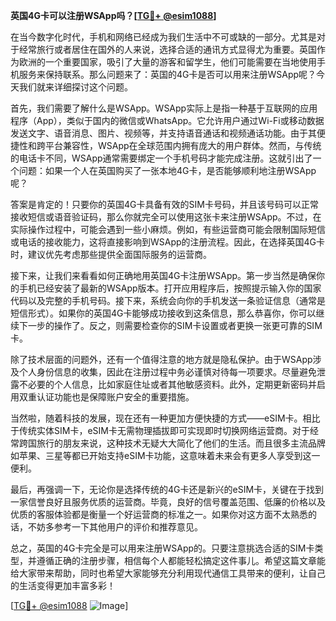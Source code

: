 **英国4G卡可以注册WSApp吗？[[TG💪+ @esim1088](https://t.me/s/esim1088)]**

在当今数字化时代，手机和网络已经成为我们生活中不可或缺的一部分。尤其是对于经常旅行或者居住在国外的人来说，选择合适的通讯方式显得尤为重要。英国作为欧洲的一个重要国家，吸引了大量的游客和留学生，他们可能需要在当地使用手机服务来保持联系。那么问题来了：英国的4G卡是否可以用来注册WSApp呢？今天我们就来详细探讨这个问题。

首先，我们需要了解什么是WSApp。WSApp实际上是指一种基于互联网的应用程序（App），类似于国内的微信或WhatsApp。它允许用户通过Wi-Fi或移动数据发送文字、语音消息、图片、视频等，并支持语音通话和视频通话功能。由于其便捷性和跨平台兼容性，WSApp在全球范围内拥有庞大的用户群体。然而，与传统的电话卡不同，WSApp通常需要绑定一个手机号码才能完成注册。这就引出了一个问题：如果一个人在英国购买了一张本地4G卡，是否能够顺利地注册WSApp呢？

答案是肯定的！只要你的英国4G卡具备有效的SIM卡号码，并且该号码可以正常接收短信或语音验证码，那么你就完全可以使用这张卡来注册WSApp。不过，在实际操作过程中，可能会遇到一些小麻烦。例如，有些运营商可能会限制国际短信或电话的接收能力，这将直接影响到WSApp的注册流程。因此，在选择英国4G卡时，建议优先考虑那些提供全面国际服务的运营商。

接下来，让我们来看看如何正确地用英国4G卡注册WSApp。第一步当然是确保你的手机已经安装了最新的WSApp版本。打开应用程序后，按照提示输入你的国家代码以及完整的手机号码。接下来，系统会向你的手机发送一条验证信息（通常是短信形式）。如果你的英国4G卡能够成功接收到这条信息，那么恭喜你，你可以继续下一步的操作了。反之，则需要检查你的SIM卡设置或者更换一张更可靠的SIM卡。

除了技术层面的问题外，还有一个值得注意的地方就是隐私保护。由于WSApp涉及个人身份信息的收集，因此在注册过程中务必谨慎对待每一项要求。尽量避免泄露不必要的个人信息，比如家庭住址或者其他敏感资料。此外，定期更新密码并启用双重认证功能也是保障账户安全的重要措施。

当然啦，随着科技的发展，现在还有一种更加方便快捷的方式——eSIM卡。相比于传统实体SIM卡，eSIM卡无需物理插拔即可实现即时切换网络运营商。对于经常跨国旅行的朋友来说，这种技术无疑大大简化了他们的生活。而且很多主流品牌如苹果、三星等都已开始支持eSIM卡功能，这意味着未来会有更多人享受到这一便利。

最后，再强调一下，无论你是选择传统的4G卡还是新兴的eSIM卡，关键在于找到一家信誉良好且服务优质的运营商。毕竟，良好的信号覆盖范围、低廉的价格以及优质的客服体验都是衡量一个好运营商的标准之一。如果你对这方面不太熟悉的话，不妨多参考一下其他用户的评价和推荐意见。

总之，英国的4G卡完全是可以用来注册WSApp的。只要注意挑选合适的SIM卡类型，并遵循正确的注册步骤，相信每个人都能轻松搞定这件事儿。希望这篇文章能给大家带来帮助，同时也希望大家能够充分利用现代通信工具带来的便利，让自己的生活变得更加丰富多彩！

[[TG💪+ @esim1088](https://t.me/s/esim1088) ![Image](https://i.postimg.cc/4NQfJmqS/Snipaste-2025-05-13-00-14-12.png)]